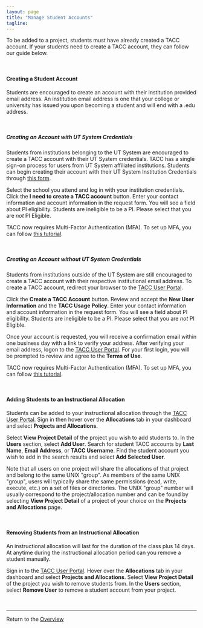 ```yaml
---
layout: page
title: "Manage Student Accounts"
tagline:
---
```


To be added to a project, students must have already created a TACC account. If your students need to create a TACC account, they can follow our guide below.

<br>

#### Creating a Student Account
Students are encouraged to create an account with their institution provided email address. An institution email address is one that your college or university has issued you upon becoming a student and will end with a .edu address.

<br>

##### Creating an Account with UT System Credentials
Students from institutions belonging to the UT System are encouraged to create a TACC account with their UT System credentials. TACC has a single sign-on process for users from UT System affiliated institutions. Students can begin creating their account with their UT System Institution Credentials through [this form](https://portal.tacc.utexas.edu/utdr).

Select the school you attend and log in with your institution credentials. Click the **I need to create a TACC account** button. Enter your contact information and account information in the request form. You will see a field about PI eligibility. Students are ineligible to be a PI. Please select that you are *not* PI Eligible.

TACC now requires Multi-Factor Authentication (MFA). To set up MFA, you can follow [this tutorial](https://portal.tacc.utexas.edu/tutorials/multifactor-authentication).

<br>

##### Creating an Account without UT System Credentials  
Students from institutions outside of the UT System are still encouraged to create a TACC account with their respective institutional email address. To create a TACC account, redirect your browser to the [TACC User Portal](https://portal.tacc.utexas.edu).

Click the **Create a TACC Account** button. Review and accept the **New User Information** and the **TACC Usage Policy**. Enter your contact information and account information in the request form. You will see a field about PI eligibility. Students are ineligible to be a PI. Please select that you are *not* PI Eligible.

Once your account is requested, you will receive a confirmation email within one business day with a link to verify your address. After verifying your email address, logon to the [TACC User Portal](https://portal.tacc.utexas.edu). For your first login, you will be prompted to review and agree to the **Terms of Use**.

TACC now requires Multi-Factor Authentication (MFA). To set up MFA, you can follow [this tutorial](https://portal.tacc.utexas.edu/tutorials/multifactor-authentication).

<br>

#### Adding Students to an Instructional Allocation
Students can be added to your instructional allocation through the [TACC User Portal](https://portal.tacc.utexas.edu). Sign in then hover over the **Allocations** tab in your dashboard and select **Projects and Allocations**.

Select **View Project Detail** of the project you wish to add students to. In the **Users** section, select **Add User**. Search for student TACC accounts by **Last Name**, **Email Address**, or **TACC Username**. Find the student account you wish to add in the search results and select **Add Selected User**.

Note that all users on one project will share the allocations of that project and belong to the same UNIX "group". As members of the same UNIX "group", users will typically share the same permissions (read, write, execute, etc.) on a set of files or directories. The UNIX "group" number will usually correspond to the project/allocation number and can be found by selecting **View Project Detail** of a project of your choice on the **Projects and Allocations** page.  

<br>

#### Removing Students from an Instructional Allocation
An instructional allocation will last for the duration of the class plus 14 days. At anytime during the instructional allocation period can you remove a student manually.

Sign in to the [TACC User Portal](https://portal.tacc.utexas.edu). Hover over the **Allocations** tab in your dashboard and select **Projects and Allocations**. Select **View Project Detail** of the project you wish to remove students from. In the **Users** section, select **Remove User** to remove a student account from your project.

<br>

---
Return to the [Overview](../index.md)
